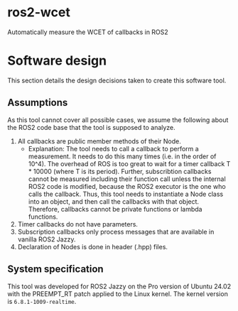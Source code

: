 # ros2-wcet
Automatically measure the WCET of callbacks in ROS2

# Software design
This section details the design decisions taken to create this software tool.

## Assumptions
As this tool cannot cover all possible cases, we assume the following about the ROS2 code base that the tool is supposed to analyze.

1. All callbacks are public member methods of their Node.
    - Explanation: The tool needs to call a callback to perform a measurement. It needs to do this many times (i.e. in the order of 10^4). The overhead of ROS is too great to wait for a timer callback T * 10000 (where T is its period). Further, subscribtion callbacks cannot be measured including their function call unless the internal ROS2 code is modified, because the ROS2 executor is the one who calls the callback. Thus, this tool needs to instantiate a Node class into an object, and then call the callbacks with that object. Therefore, callbacks cannot be private functions or lambda functions.
2. Timer callbacks do not have parameters.
3. Subscription callbacks only process messages that are available in vanilla ROS2 Jazzy.
4. Declaration of Nodes is done in header (.hpp) files.

## System specification
This tool was developed for ROS2 Jazzy on the Pro version of Ubuntu 24.02 with the PREEMPT_RT patch applied to the Linux kernel. The kernel version is `6.8.1-1009-realtime`.